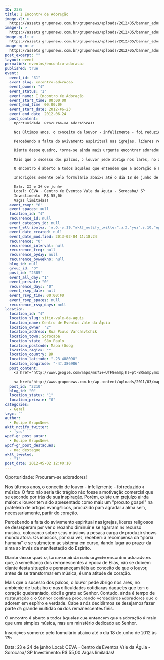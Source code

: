 ```yaml
---
ID: 2385
title: I Encontro de Adoração
image-xl: >
  https://assets.gruponews.com.br/gruponews/uploads/2012/05/banner_adoracao2012.jpg
image-l: >
  https://assets.gruponews.com.br/gruponews/uploads/2012/05/banner_adoracao2012.jpg
image-sq-l: >
  https://assets.gruponews.com.br/gruponews/uploads/2012/05/banner_adoracao2012.jpg
image-sq-m: >
  https://assets.gruponews.com.br/gruponews/uploads/2012/05/banner_adoracao2012-720x320.jpg
post_excerpt: ""
layout: event
permalink: eventos/encontro-adoracao
published: true
event:
  event_id: "31"
  event_slug: encontro-adoracao
  event_owner: "4"
  event_status: "1"
  event_name: I Encontro de Adoração
  event_start_time: 00:00:00
  event_end_time: 00:00:00
  event_start_date: 2012-06-23
  event_end_date: 2012-06-24
  post_content: |
    Oportunidade: Procuram-se adoradores!
    
    Nos últimos anos, o conceito de louvor - infelizmente - foi reduzido à música. O fato não seria tão trágico não fosse a motivação comercial que se esconde por trás de sua inspiração. Porém, existe um prejuízo ainda maior: o louvor tem sido apresentado como mais um "produto gospel" na prateleira de artigos evangélicos, produzido para agradar a alma sem, necessariamente, partir do coração.
    
    Percebendo a falta do avivamento espiritual nas igrejas, líderes religiosos se desesperam por ver o rebanho diminuir e se agarram no recurso musical, colocando sobre seus músicos a pesada carga de produzir shows mundo afora. Os músicos, por sua vez, recebem a recompensa da "glória humana" e se submetem ao sistema em curso, dando lugar ao prazer da alma ao invés da manifestação do Espírito.
    
    Diante desse quadro, torna-se ainda mais urgente encontrar adoradores que, à semelhança dos remanescentes à época de Elias, não se dobrem diante desta situação e permaneçam fiéis ao conceito de que o louvor, antes de se transformar em música, é uma atitude de coração.
    
    Mais que o sucesso dos palcos, o louvor pede abrigo nos lares, no ambiente de trabalho e nas dificuldades cotidianas daqueles que tem o coração quebrantado, dócil e grato ao Senhor. Contudo, ainda é tempo de restauração e o Senhor continua procurando verdadeiros adoradores que o adorem em espírito e verdade. Cabe a nós decidirmos se desejamos fazer parte da grande multidão ou dos remanescentes fiéis.
    
    O encontro é aberto a todos àqueles que entendem que a adoração é mais que uma simples música, mas um ministério dedicado ao Senhor.
    
    Inscrições somente pelo formulário abaixo até o dia 18 de junho de 2012 às 17h.
    
    Data: 23 e 24 de junho
    Local: CEVA - Centro de Eventos Vale da Águia - Sorocaba/ SP
    Investimento: R$ 55,00
    Vagas limitadas!
  event_rsvp: "0"
  event_spaces: null
  location_id: "4"
  recurrence_id: null
  event_category_id: null
  event_attributes: 'a:6:{s:19:"aktt_notify_twitter";s:3:"yes";s:18:"wpcf-gn_post_autor";s:16:"Equipe GrupoNews";s:22:"wpcf-gn_post_destaques";s:12:"nao_destaque";s:12:"aktt_tweeted";s:1:"1";s:19:"wpcf-invalid-fields";s:2042:"a:3:{s:63:"wpcf-textfield-gn_post_autor-f09bc47c7050dca014129f5d45c911de-1";a:10:{s:5:"#type";s:9:"textfield";s:3:"#id";s:63:"wpcf-textfield-gn_post_autor-f09bc47c7050dca014129f5d45c911de-1";s:6:"#title";s:13:"Nome do Autor";s:12:"#description";s:0:"";s:5:"#name";s:19:"wpcf[gn_post_autor]";s:6:"#value";s:16:"Equipe GrupoNews";s:7:"wpcf-id";s:13:"gn_post_autor";s:9:"wpcf-slug";s:13:"gn_post_autor";s:9:"wpcf-type";s:9:"textfield";s:9:"#validate";a:1:{s:8:"required";a:3:{s:6:"active";s:1:"1";s:5:"value";s:4:"true";s:7:"message";s:23:"Coloque o nome do autor";}}}s:72:"wpcf-textfield-gn_post_imagem_credito-7cc59dd167760eec600be0fb192c6ecd-1";a:9:{s:5:"#type";s:9:"textfield";s:3:"#id";s:72:"wpcf-textfield-gn_post_imagem_credito-7cc59dd167760eec600be0fb192c6ecd-1";s:6:"#title";s:18:"Crédito da imagem";s:12:"#description";s:0:"";s:5:"#name";s:28:"wpcf[gn_post_imagem_credito]";s:6:"#value";s:0:"";s:7:"wpcf-id";s:22:"gn_post_imagem_credito";s:9:"wpcf-slug";s:22:"gn_post_imagem_credito";s:9:"wpcf-type";s:9:"textfield";}s:63:"wpcf-radio-gn_post_destaques-a4c659f38b67d257cc71b72cb6600a83-1";a:12:{s:5:"#type";s:6:"radios";s:3:"#id";s:63:"wpcf-radio-gn_post_destaques-a4c659f38b67d257cc71b72cb6600a83-1";s:6:"#title";s:28:"Opções de Destaque na Home";s:12:"#description";s:0:"";s:5:"#name";s:23:"wpcf[gn_post_destaques]";s:6:"#value";s:12:"nao_destaque";s:7:"wpcf-id";s:17:"gn_post_destaques";s:9:"wpcf-slug";s:17:"gn_post_destaques";s:9:"wpcf-type";s:5:"radio";s:14:"#default_value";s:12:"nao_destaque";s:8:"#options";a:4:{s:14:"Destaque Maior";a:2:{s:6:"#value";s:14:"destaque_maior";s:6:"#title";s:14:"Destaque Maior";}s:15:"Destaque Médio";a:2:{s:6:"#value";s:14:"destaque_medio";s:6:"#title";s:15:"Destaque Médio";}s:9:"Novidades";a:2:{s:6:"#value";s:17:"destaque_novidade";s:6:"#title";s:9:"Novidades";}s:13:"Não destacar";a:2:{s:6:"#value";s:12:"nao_destaque";s:6:"#title";s:13:"Não destacar";}}s:9:"#validate";a:1:{s:8:"required";a:3:{s:6:"active";s:1:"1";s:5:"value";s:4:"true";s:7:"message";s:19:"Escolha uma opção";}}}}";s:27:"wpcf-gn_post_imagem_credito";s:0:"";}'
  event_date_created: null
  event_date_modified: 2013-02-04 14:18:24
  recurrence: "0"
  recurrence_interval: null
  recurrence_freq: null
  recurrence_byday: null
  recurrence_byweekno: null
  blog_id: null
  group_id: "0"
  post_id: "2385"
  event_all_day: "1"
  event_private: "0"
  recurrence_days: "0"
  event_rsvp_date: null
  event_rsvp_time: 00:00:00
  event_rsvp_spaces: null
  recurrence_rsvp_days: null
location:
  location_id: "4"
  location_slug: sitio-vale-da-aguia
  location_name: Centro de Eventos Vale da Águia
  location_owner: "2"
  location_address: Rua Paulo Varchavtchik
  location_town: Sorocaba
  location_state: São Paulo
  location_postcode: Mapa (Goog
  location_region: ""
  location_country: BR
  location_latitude: "-23.488098"
  location_longitude: "-47.386986"
  post_content: |
    <a href="http://www.google.com/maps/ms?ie=UTF8&amp;hl=pt-BR&amp;msa=0&amp;msid=101029055973969387879.00047056afb7234e1fdba&amp;ll=-23.452538,-47.321548&amp;spn=0.143937,0.307274&amp;t=h&amp;z=12" target="_blank">Mapa (Google Maps</a>)
    
    <a href="http://www.gruponews.com.br/wp-content/uploads/2011/03/mapa-atualizado-ceva.pdf" target="_blank">Baixe o Mapa em PDF</a>
  post_id: "2210"
  blog_id: "0"
  location_status: "1"
  location_private: "0"
categories:
  - Geral
tags: ""
author:
  - Equipe GrupoNews
aktt_notify_twitter:
  - 'yes'
wpcf-gn_post_autor:
  - Equipe GrupoNews
wpcf-gn_post_destaques:
  - nao_destaque
aktt_tweeted:
  - "1"
post_date: 2012-05-02 12:00:10
---
```

Oportunidade: Procuram-se adoradores!

Nos últimos anos, o conceito de louvor - infelizmente - foi reduzido à música. O fato não seria tão trágico não fosse a motivação comercial que se esconde por trás de sua inspiração. Porém, existe um prejuízo ainda maior: o louvor tem sido apresentado como mais um "produto gospel" na prateleira de artigos evangélicos, produzido para agradar a alma sem, necessariamente, partir do coração.

Percebendo a falta do avivamento espiritual nas igrejas, líderes religiosos se desesperam por ver o rebanho diminuir e se agarram no recurso musical, colocando sobre seus músicos a pesada carga de produzir shows mundo afora. Os músicos, por sua vez, recebem a recompensa da "glória humana" e se submetem ao sistema em curso, dando lugar ao prazer da alma ao invés da manifestação do Espírito.

Diante desse quadro, torna-se ainda mais urgente encontrar adoradores que, à semelhança dos remanescentes à época de Elias, não se dobrem diante desta situação e permaneçam fiéis ao conceito de que o louvor, antes de se transformar em música, é uma atitude de coração.

Mais que o sucesso dos palcos, o louvor pede abrigo nos lares, no ambiente de trabalho e nas dificuldades cotidianas daqueles que tem o coração quebrantado, dócil e grato ao Senhor. Contudo, ainda é tempo de restauração e o Senhor continua procurando verdadeiros adoradores que o adorem em espírito e verdade. Cabe a nós decidirmos se desejamos fazer parte da grande multidão ou dos remanescentes fiéis.

O encontro é aberto a todos àqueles que entendem que a adoração é mais que uma simples música, mas um ministério dedicado ao Senhor.

Inscrições somente pelo formulário abaixo até o dia 18 de junho de 2012 às 17h.

Data: 23 e 24 de junho
Local: CEVA - Centro de Eventos Vale da Águia - Sorocaba/ SP
Investimento: R$ 55,00
Vagas limitadas!